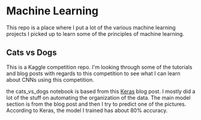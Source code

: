 # Machine Learning

This repo is a place where I put a lot of the various machine learning projects I picked up to learn some of the principles of machine learning.

## Cats vs Dogs

This is a Kaggle competition repo. I'm looking through some of the tutorials and blog posts with regards to this competition to see what I can learn about CNNs using this competition.

the cats_vs_dogs notebook is based from this [Keras](https://blog.keras.io/building-powerful-image-classification-models-using-very-little-data.html) blog post. I mostly did a lot of the stuff on automating the organization of the data. The main model section is from the blog post and then I try to predict one of the pictures. According to Keras, the model I trained has about 80% accuracy.